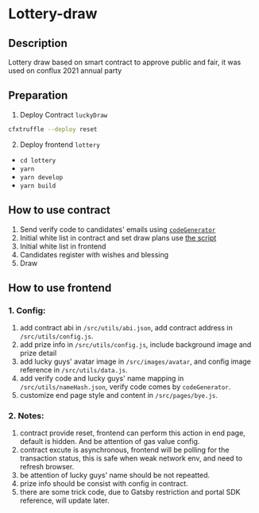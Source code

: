 # Lottery-draw

## Description

Lottery draw based on smart contract to approve public and fair, it was used on conflux 2021 annual party

## Preparation

1. Deploy Contract `luckyDraw`

```sh
cfxtruffle --deploy reset
```

2. Deploy frontend `lottery`

- `cd lottery`
- `yarn`
- `yarn develop`
- `yarn build`

## How to use contract

1. Send verify code to candidates' emails using [`codeGenerator`](./codeGenerator/readme.md)
2. Initial white list in contract and set draw plans use [the script ](./smartContract/execute/run.js)
3. Initial white list in frontend
4. Candidates register with wishes and blessing
5. Draw

## How to use frontend

### 1. Config:

1. add contract abi in `/src/utils/abi.json`, add contract address in `/src/utils/config.js`.
2. add prize info in `/src/utils/config.js`, include background image and prize detail
3. add lucky guys' avatar image in `/src/images/avatar`, and config image reference in `/src/utils/data.js`.
4. add verify code and lucky guys' name mapping in `/src/utils/nameHash.json`, verify code comes by `codeGenerator`.
5. customize end page style and content in `/src/pages/bye.js`.

### 2. Notes:

1. contract provide reset, frontend can perform this action in end page, default is hidden. And be attention of gas value config.
2. contract excute is asynchronous, frontend will be polling for the transaction status, this is safe when weak network env, and need to refresh browser.
3. be attention of lucky guys' name should be not repeatted.
4. prize info should be consist with config in contract.
5. there are some trick code, due to Gatsby restriction and portal SDK reference, will update later.
